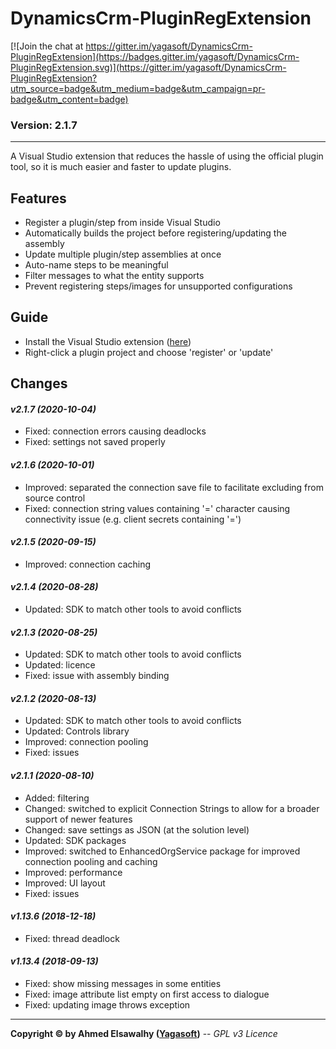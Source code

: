 # DynamicsCrm-PluginRegExtension

[![Join the chat at https://gitter.im/yagasoft/DynamicsCrm-PluginRegExtension](https://badges.gitter.im/yagasoft/DynamicsCrm-PluginRegExtension.svg)](https://gitter.im/yagasoft/DynamicsCrm-PluginRegExtension?utm_source=badge&utm_medium=badge&utm_campaign=pr-badge&utm_content=badge)

### Version: 2.1.7
---

A Visual Studio extension that reduces the hassle of using the official plugin tool, so it is much easier and faster to update plugins.

## Features

  + Register a plugin/step from inside Visual Studio
  + Automatically builds the project before registering/updating the assembly
  + Update multiple plugin/step assemblies at once
  + Auto-name steps to be meaningful
  + Filter messages to what the entity supports
  + Prevent registering steps/images for unsupported configurations

## Guide

+ Install the Visual Studio extension ([here](https://marketplace.visualstudio.com/items?itemName=Yagasoft.CrmPluginRegExt))
+ Right-click a plugin project and choose 'register' or 'update'

## Changes

#### _v2.1.7 (2020-10-04)_
+ Fixed: connection errors causing deadlocks
+ Fixed: settings not saved properly
#### _v2.1.6 (2020-10-01)_
+ Improved: separated the connection save file to facilitate excluding from source control
+ Fixed: connection string values containing '=' character causing connectivity issue (e.g. client secrets containing '=')
#### _v2.1.5 (2020-09-15)_
+ Improved: connection caching
#### _v2.1.4 (2020-08-28)_
+ Updated: SDK to match other tools to avoid conflicts
#### _v2.1.3 (2020-08-25)_
+ Updated: SDK to match other tools to avoid conflicts
+ Updated: licence
+ Fixed: issue with assembly binding
#### _v2.1.2 (2020-08-13)_
+ Updated: SDK to match other tools to avoid conflicts
+ Updated: Controls library
+ Improved: connection pooling
+ Fixed: issues
#### _v2.1.1 (2020-08-10)_
+ Added: filtering
+ Changed: switched to explicit Connection Strings to allow for a broader support of newer features
+ Changed: save settings as JSON (at the solution level)
+ Updated: SDK packages
+ Improved: switched to EnhancedOrgService package for improved connection pooling and caching
+ Improved: performance
+ Improved: UI layout
+ Fixed: issues
#### _v1.13.6 (2018-12-18)_
+ Fixed: thread deadlock
#### _v1.13.4 (2018-09-13)_
+ Fixed: show missing messages in some entities
+ Fixed: image attribute list empty on first access to dialogue
+ Fixed: updating image throws exception

---
**Copyright &copy; by Ahmed Elsawalhy ([Yagasoft](http://yagasoft.com))** -- _GPL v3 Licence_
